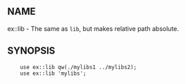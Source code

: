 ## NAME ##

ex::lib - The same as `lib`, but makes relative path absolute.


## SYNOPSIS ##


```
    use ex::lib qw(./mylibs1 ../mylibs2);
    use ex::lib 'mylibs';
```